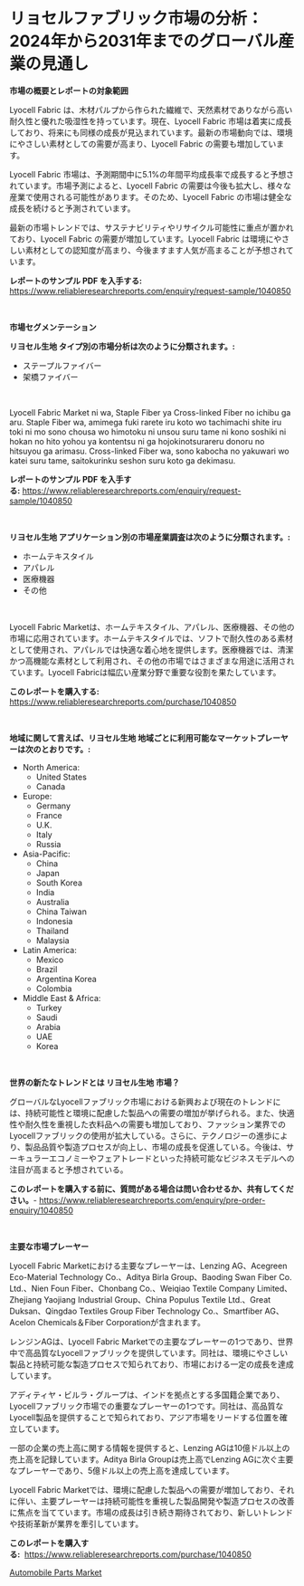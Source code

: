 <p><h1>リョセルファブリック市場の分析：2024年から2031年までのグローバル産業の見通し</h1></p><p><strong>市場の概要とレポートの対象範囲</strong></p>
<p><p>Lyocell Fabric は、木材パルプから作られた繊維で、天然素材でありながら高い耐久性と優れた吸湿性を持っています。現在、Lyocell Fabric 市場は着実に成長しており、将来にも同様の成長が見込まれています。最新の市場動向では、環境にやさしい素材としての需要が高まり、Lyocell Fabric の需要も増加しています。</p><p>Lyocell Fabric 市場は、予測期間中に5.1%の年間平均成長率で成長すると予想されています。市場予測によると、Lyocell Fabric の需要は今後も拡大し、様々な産業で使用される可能性があります。そのため、Lyocell Fabric の市場は健全な成長を続けると予測されています。</p><p>最新の市場トレンドでは、サステナビリティやリサイクル可能性に重点が置かれており、Lyocell Fabric の需要が増加しています。Lyocell Fabric は環境にやさしい素材としての認知度が高まり、今後ますます人気が高まることが予想されています。</p></p>
<p><strong>レポートのサンプル PDF を入手する:</strong> <a href="https://www.reliableresearchreports.com/enquiry/request-sample/1040850">https://www.reliableresearchreports.com/enquiry/request-sample/1040850</a></p>
<p>&nbsp;</p>
<p><strong>市場セグメンテーション</strong></p>
<p><strong>リヨセル生地 タイプ別の市場分析は次のように分類されます。:</strong></p>
<p><ul><li>ステープルファイバー</li><li>架橋ファイバー</li></ul></p>
<p>&nbsp;</p>
<p><p>Lyocell Fabric Market ni wa, Staple Fiber ya Cross-linked Fiber no ichibu ga aru. Staple Fiber wa, amimega fuki rarete iru koto wo tachimachi shite iru toki ni mo sono chousa wo himotoku ni  unsou suru tame ni kono soshiki ni hokan no hito yohou ya kontentsu ni ga hojokinotsurareru donoru no hitsuyou ga arimasu. Cross-linked Fiber wa, sono kabocha no yakuwari wo katei suru tame, saitokurinku seshon suru koto ga dekimasu.</p></p>
<p><strong>レポートのサンプル PDF を入手する:</strong>&nbsp;<a href="https://www.reliableresearchreports.com/enquiry/request-sample/1040850">https://www.reliableresearchreports.com/enquiry/request-sample/1040850</a></p>
<p>&nbsp;</p>
<p><strong> リヨセル生地 アプリケーション別の市場産業調査は次のように分類されます。:</strong></p>
<p><ul><li>ホームテキスタイル</li><li>アパレル</li><li>医療機器</li><li>その他</li></ul></p>
<p>&nbsp;</p>
<p><p>Lyocell Fabric Marketは、ホームテキスタイル、アパレル、医療機器、その他の市場に応用されています。ホームテキスタイルでは、ソフトで耐久性のある素材として使用され、アパレルでは快適な着心地を提供します。医療機器では、清潔かつ高機能な素材として利用され、その他の市場ではさまざまな用途に活用されています。Lyocell Fabricは幅広い産業分野で重要な役割を果たしています。</p></p>
<p><strong>このレポートを購入する:</strong>&nbsp; <a href="https://www.reliableresearchreports.com/purchase/1040850">https://www.reliableresearchreports.com/purchase/1040850</a></p>
<p>&nbsp;</p>
<p><strong>地域に関して言えば、リヨセル生地 地域ごとに利用可能なマーケットプレーヤーは次のとおりです。:</strong></p>
<p><ul>
    <li>
        North America:
        <ul>
            <li>United States</li>
            <li>Canada</li>
        </ul>
    </li>
    <li>
        Europe:
        <ul>
            <li>Germany</li>
            <li>France</li>
            <li>U.K.</li>
            <li>Italy</li>
            <li>Russia</li>
        </ul>
    </li>
    <li>
        Asia-Pacific:
        <ul>
            <li>China</li>
            <li>Japan</li>
            <li>South Korea</li>
            <li>India</li>
            <li>Australia</li>
            <li>China Taiwan</li>
            <li>Indonesia</li>
            <li>Thailand</li>
            <li>Malaysia</li>
        </ul>
    </li>
    <li>
        Latin America:
        <ul>
            <li>Mexico</li>
            <li>Brazil</li>
            <li>Argentina Korea</li>
            <li>Colombia</li>
        </ul>
    </li>
    <li>
        Middle East & Africa:
        <ul>
            <li>Turkey</li>
            <li>Saudi</li>
            <li>Arabia</li>
            <li>UAE</li>
            <li>Korea</li>
        </ul>
    </li>
    </ul></p>
<p>&nbsp;</p>
<p><strong>世界の新たなトレンドとは リヨセル生地 市場？</strong></p>
<p><p>グローバルなLyocellファブリック市場における新興および現在のトレンドには、持続可能性と環境に配慮した製品への需要の増加が挙げられる。また、快適性や耐久性を重視した衣料品への需要も増加しており、ファッション業界でのLyocellファブリックの使用が拡大している。さらに、テクノロジーの進歩により、製品品質や製造プロセスが向上し、市場の成長を促進している。今後は、サーキュラーエコノミーやフェアトレードといった持続可能なビジネスモデルへの注目が高まると予想されている。</p></p>
<p><strong>このレポートを購入する前に、質問がある場合は問い合わせるか、共有してください。</strong>- <a href="https://www.reliableresearchreports.com/enquiry/pre-order-enquiry/1040850">https://www.reliableresearchreports.com/enquiry/pre-order-enquiry/1040850</a></p>
<p>&nbsp;</p>
<p><strong>主要な市場プレーヤー</strong></p>
<p><p>Lyocell Fabric Marketにおける主要なプレーヤーは、Lenzing AG、Acegreen Eco-Material Technology Co.、Aditya Birla Group、Baoding Swan Fiber Co. Ltd.、Nien Foun Fiber、Chonbang Co.、Weiqiao Textile Company Limited、Zhejiang Yaojiang Industrial Group、China Populus Textile Ltd.、Great Duksan、Qingdao Textiles Group Fiber Technology Co.、Smartfiber AG、Acelon Chemicals＆Fiber Corporationが含まれます。</p><p>レンジンAGは、Lyocell Fabric Marketでの主要なプレーヤーの1つであり、世界中で高品質なLyocellファブリックを提供しています。同社は、環境にやさしい製品と持続可能な製造プロセスで知られており、市場における一定の成長を達成しています。</p><p>アディティヤ・ビルラ・グループは、インドを拠点とする多国籍企業であり、Lyocellファブリック市場での重要なプレーヤーの1つです。同社は、高品質なLyocell製品を提供することで知られており、アジア市場をリードする位置を確立しています。</p><p>一部の企業の売上高に関する情報を提供すると、Lenzing AGは10億ドル以上の売上高を記録しています。Aditya Birla Groupは売上高でLenzing AGに次ぐ主要なプレーヤーであり、5億ドル以上の売上高を達成しています。</p><p>Lyocell Fabric Marketでは、環境に配慮した製品への需要が増加しており、それに伴い、主要プレーヤーは持続可能性を重視した製品開発や製造プロセスの改善に焦点を当てています。市場の成長は引き続き期待されており、新しいトレンドや技術革新が業界を牽引しています。</p></p>
<p><strong>このレポートを購入する:</strong>&nbsp;&nbsp;<a href="https://www.reliableresearchreports.com/purchase/1040850">https://www.reliableresearchreports.com/purchase/1040850</a></p>
<p><p><a href="https://circular-yam-9b9.notion.site/Automobile-Parts-Market-Size-2024-2031-Global-Industrial-Analysis-Key-Geographical-Regions-Marke-35db28a4d3e54a9f980bbaec434ced9f">Automobile Parts Market</a></p></p>